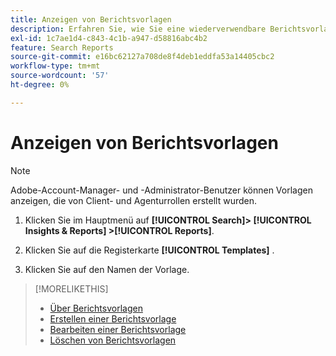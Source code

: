 ```yaml
---
title: Anzeigen von Berichtsvorlagen
description: Erfahren Sie, wie Sie eine wiederverwendbare Berichtsvorlage anzeigen.
exl-id: 1c7ae1d4-c843-4c1b-a947-d58816abc4b2
feature: Search Reports
source-git-commit: e16bc62127a708de8f4deb1eddfa53a14405cbc2
workflow-type: tm+mt
source-wordcount: '57'
ht-degree: 0%

---
```


# Anzeigen von Berichtsvorlagen

>[!NOTE]
>
>Adobe-Account-Manager- und -Administrator-Benutzer können Vorlagen anzeigen, die von Client- und Agenturrollen erstellt wurden.

1. Klicken Sie im Hauptmenü auf **[!UICONTROL Search]> [!UICONTROL Insights & Reports] >[!UICONTROL Reports]**.

1. Klicken Sie auf die Registerkarte **[!UICONTROL Templates]** .

1. Klicken Sie auf den Namen der Vorlage.

>[!MORELIKETHIS]
>
>* [Über Berichtsvorlagen](template-about.md)
>* [Erstellen einer Berichtsvorlage](template-create.md)
>* [Bearbeiten einer Berichtsvorlage](template-edit.md)
>* [Löschen von Berichtsvorlagen](template-delete.md)
